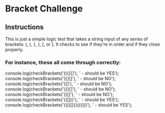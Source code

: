 # Bracket Challenge

## Instructions
This is just a simple logic test that takes a string input of any series of brackets: (, ), {, }, [, or ]. It checks to see if they're in order and if they close properly. 

### For instance, these all come through correctly:
console.log(checkBrackets('(){}[]'), ' - should be YES');
console.log(checkBrackets('({}[]'), ' - should be NO');
console.log(checkBrackets('}[]'), ' - should be NO');
console.log(checkBrackets('{}}[]'), ' - should be NO');
console.log(checkBrackets('{)[]'), ' - should be NO');
console.log(checkBrackets('{([])}'),  ' - should be YES');
console.log(checkBrackets('{([([]{}())])}'),  ' - should be YES');